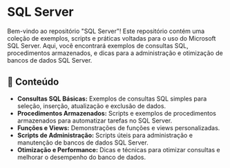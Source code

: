 # SQL Server

Bem-vindo ao repositório "SQL Server"! Este repositório contém uma coleção de exemplos, scripts e práticas voltadas para o uso do Microsoft SQL Server. Aqui, você encontrará exemplos de consultas SQL, procedimentos armazenados, e dicas para a administração e otimização de bancos de dados SQL Server.

## 📁 Conteúdo

- **Consultas SQL Básicas:** Exemplos de consultas SQL simples para seleção, inserção, atualização e exclusão de dados.
- **Procedimentos Armazenados:** Scripts e exemplos de procedimentos armazenados para automatizar tarefas no SQL Server.
- **Funções e Views:** Demonstrações de funções e views personalizadas.
- **Scripts de Administração:** Scripts úteis para administração e manutenção de bancos de dados SQL Server.
- **Otimização e Performance:** Dicas e técnicas para otimizar consultas e melhorar o desempenho do banco de dados.

